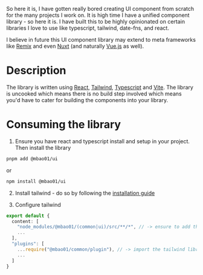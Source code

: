 
So here it is, I have gotten really bored creating UI component from scratch for the many projects I work on.
It is high time I have a unified component library - so here it is.
I have built this to be highly opinionated on certain libraries I love to use like typescript, tailwind, date-fns, and react.

I believe in future this UI component library may extend to meta frameworks like [Remix](https://remix.run/) and even [Nuxt](https://nuxt.com/) (and naturally [Vue.js](https://vuejs.org/) as well).


# Description

The library is written using [React](https://react.dev/), [Tailwind](https://tailwindcss.com/), [Typescript](https://www.typescriptlang.org/) and [Vite](https://vitejs.dev/). The library is uncooked which means there is no build step involved which means you'd have to cater for building the components into your library.

# Consuming the library

1. Ensure you have react and typescript install and setup in your project.
Then install the library

```bash
pnpm add @mbao01/ui
```

or

```bash
npm install @mbao01/ui
```

2. Install tailwind - do so by following the [installation guide](https://tailwindcss.com/docs/installation)

3. Configure tailwind

```typescript
export default {
  content: [
    "node_modules/@mbao01/(common|ui)/src/**/*", // -> ensure to add this to allow tailwind to scan the library for classes
    ...
  ],
  "plugins": [
    ...require("@mbao01/common/plugin"), // -> import the tailwind library plugin
    ...
  ]
}
```